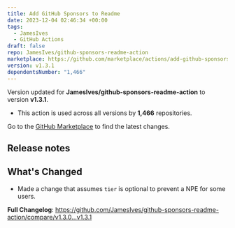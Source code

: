 ```yaml
---
title: Add GitHub Sponsors to Readme
date: 2023-12-04 02:46:34 +00:00
tags:
  - JamesIves
  - GitHub Actions
draft: false
repo: JamesIves/github-sponsors-readme-action
marketplace: https://github.com/marketplace/actions/add-github-sponsors-to-readme
version: v1.3.1
dependentsNumber: "1,466"
---
```



Version updated for **JamesIves/github-sponsors-readme-action** to version **v1.3.1**.
- This action is used across all versions by **1,466** repositories.

Go to the [GitHub Marketplace](https://github.com/marketplace/actions/add-github-sponsors-to-readme) to find the latest changes.

## Release notes

## What's Changed

* Made a change that assumes `tier` is optional to prevent a NPE for some users.

**Full Changelog**: https://github.com/JamesIves/github-sponsors-readme-action/compare/v1.3.0...v1.3.1
